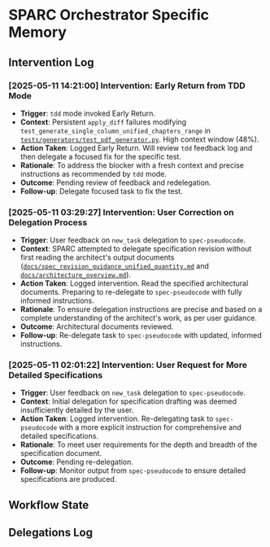 # SPARC Orchestrator Specific Memory
<!-- Entries below should be added reverse chronologically (newest first) -->

## Intervention Log
### [2025-05-11 14:21:00] Intervention: Early Return from TDD Mode
- **Trigger**: `tdd` mode invoked Early Return.
- **Context**: Persistent `apply_diff` failures modifying `test_generate_single_column_unified_chapters_range` in [`tests/generators/test_pdf_generator.py`](tests/generators/test_pdf_generator.py:1). High context window (48%).
- **Action Taken**: Logged Early Return. Will review `tdd` feedback log and then delegate a focused fix for the specific test.
- **Rationale**: To address the blocker with a fresh context and precise instructions as recommended by `tdd` mode.
- **Outcome**: Pending review of feedback and redelegation.
- **Follow-up**: Delegate focused task to fix the test.
### [2025-05-11 03:29:27] Intervention: User Correction on Delegation Process
- **Trigger**: User feedback on `new_task` delegation to `spec-pseudocode`.
- **Context**: SPARC attempted to delegate specification revision without first reading the architect's output documents ([`docs/spec_revision_guidance_unified_quantity.md`](docs/spec_revision_guidance_unified_quantity.md) and [`docs/architecture_overview.md`](docs/architecture_overview.md)).
- **Action Taken**: Logged intervention. Read the specified architectural documents. Preparing to re-delegate to `spec-pseudocode` with fully informed instructions.
- **Rationale**: To ensure delegation instructions are precise and based on a complete understanding of the architect's work, as per user guidance.
- **Outcome**: Architectural documents reviewed.
- **Follow-up**: Re-delegate task to `spec-pseudocode` with updated, informed instructions.
### [2025-05-11 02:01:22] Intervention: User Request for More Detailed Specifications
- **Trigger**: User feedback on `new_task` delegation to `spec-pseudocode`.
- **Context**: Initial delegation for specification drafting was deemed insufficiently detailed by the user.
- **Action Taken**: Logged intervention. Re-delegating task to `spec-pseudocode` with a more explicit instruction for comprehensive and detailed specifications.
- **Rationale**: To meet user requirements for the depth and breadth of the specification document.
- **Outcome**: Pending re-delegation.
- **Follow-up**: Monitor output from `spec-pseudocode` to ensure detailed specifications are produced.
<!-- Append intervention details using the format below -->

## Workflow State
<!-- Update current workflow state here (consider if this should be newest first or overwrite) -->

## Delegations Log
<!-- Append new delegation records here -->